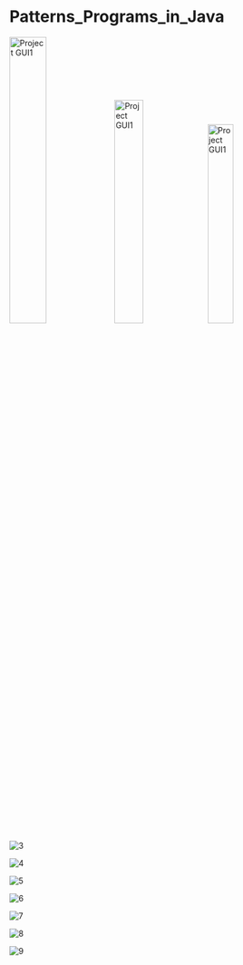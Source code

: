 # Patterns_Programs_in_Java

<img src="https://github.com/akgaur12/Patterns_Programs_in_Java/assets/134853842/f8ecd9eb-619d-4124-a061-c4719ee87a55" alt="Project GUI1" width="36%">

<img src="https://github.com/akgaur12/Patterns_Programs_in_Java/assets/134853842/c46e171c-c62e-4166-800e-f3533427638b" alt="Project GUI1" width="31.8%">

<img src="https://github.com/akgaur12/Patterns_Programs_in_Java/assets/134853842/79ab4fbc-551c-4360-8c67-e5400e1f0431" alt="Project GUI1" width="30%">

![3](https://github.com/akgaur12/Patterns_Programs_in_Java/assets/134853842/79ab4fbc-551c-4360-8c67-e5400e1f0431)

![4](https://github.com/akgaur12/Patterns_Programs_in_Java/assets/134853842/68bf4b89-d535-42c6-b4f1-2535a1171dc4)

![5](https://github.com/akgaur12/Patterns_Programs_in_Java/assets/134853842/45e039de-2112-4cfe-a038-200dd765a35f)

![6](https://github.com/akgaur12/Patterns_Programs_in_Java/assets/134853842/bda83cd2-c15b-4dcf-85cd-230a6cfe5eea)

![7](https://github.com/akgaur12/Patterns_Programs_in_Java/assets/134853842/e00ff56a-ee42-425a-8603-0e8030e05e7f)

![8](https://github.com/akgaur12/Patterns_Programs_in_Java/assets/134853842/51652305-04a0-49c0-b20b-d1e0162d2930)


![9](https://github.com/akgaur12/Patterns_Programs_in_Java/assets/134853842/8c8ad1a5-21c0-4fe7-a8a3-e384e6495bfc)


